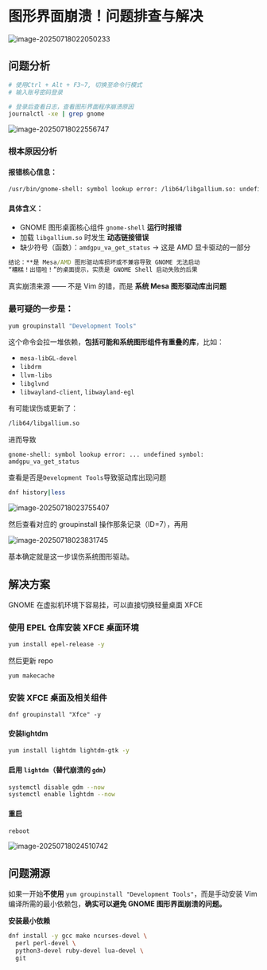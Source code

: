 # 图形界面崩溃！问题排查与解决

![image-20250718022050233](D:\git_repository\cyber_security_learning\markdown_img\image-20250718022050233.png)





## 问题分析

```bash
# 使用Ctrl + Alt + F3~7, 切换至命令行模式
# 输入账号密码登录

# 登录后查看日志，查看图形界面程序崩溃原因
journalctl -xe | grep gnome
```

![image-20250718022556747](D:\git_repository\cyber_security_learning\markdown_img\image-20250718022556747.png)



### 根本原因分析

#### 报错核心信息：

```bash
/usr/bin/gnome-shell: symbol lookup error: /lib64/libgallium.so: undefined symbol: amdgpu_va_get_status
```

#### 具体含义：

- GNOME 图形桌面核心组件 `gnome-shell` **运行时报错**
- 加载 `libgallium.so` 时发生 **动态链接错误**
- 缺少符号（函数）：`amdgpu_va_get_status` → 这是 AMD 显卡驱动的一部分

```bat
结论：**是 Mesa/AMD 图形驱动库损坏或不兼容导致 GNOME 无法启动
“糟糕！出错啦！”的桌面提示，实质是 GNOME Shell 启动失败的后果
```



真实崩溃来源 —— 不是 Vim 的错，而是 **系统 Mesa 图形驱动库出问题**



### 最可疑的一步是：

```bash
yum groupinstall "Development Tools"
```

这个命令会拉一堆依赖，**包括可能和系统图形组件有重叠的库**，比如：

- `mesa-libGL-devel`
- `libdrm`
- `llvm-libs`
- `libglvnd`
- `libwayland-client`, `libwayland-egl`

有可能误伤或更新了：

```bash
/lib64/libgallium.so
```

进而导致

```
gnome-shell: symbol lookup error: ... undefined symbol: amdgpu_va_get_status
```



查看是否是`Development Tools`导致驱动库出现问题

```bash
dnf history|less
```

![image-20250718023755407](D:\git_repository\cyber_security_learning\markdown_img\image-20250718023755407.png)

然后查看对应的 groupinstall 操作那条记录（ID=7），再用

![image-20250718023831745](D:\git_repository\cyber_security_learning\markdown_img\image-20250718023831745.png)

基本确定就是这一步误伤系统图形驱动。





## 解决方案

GNOME 在虚拟机环境下容易挂，可以直接切换轻量桌面 XFCE



### 使用 **EPEL 仓库安装 XFCE 桌面环境**

```bash
yum install epel-release -y
```

然后更新 repo

```bash
yum makecache
```



### 安装 XFCE 桌面及相关组件

```
dnf groupinstall "Xfce" -y
```



#### 安装lightdm

```bash
yum install lightdm lightdm-gtk -y
```



#### 启用 `lightdm`（替代崩溃的 `gdm`）

```bash
systemctl disable gdm --now
systemctl enable lightdm --now
```



#### 重启

```bash
reboot
```

![image-20250718024510742](D:\git_repository\cyber_security_learning\markdown_img\image-20250718024510742.png)





## 问题溯源

如果一开始**不使用** `yum groupinstall "Development Tools"`，而是手动安装 Vim 编译所需的最小依赖包，**确实可以避免 GNOME 图形界面崩溃的问题。**

**安装最小依赖**

```bash
dnf install -y gcc make ncurses-devel \
  perl perl-devel \
  python3-devel ruby-devel lua-devel \
  git
```

